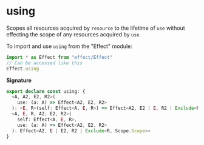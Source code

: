 # using

Scopes all resources acquired by `resource` to the lifetime of `use`
without effecting the scope of any resources acquired by `use`.

To import and use `using` from the "Effect" module:

```ts
import * as Effect from "effect/Effect"
// Can be accessed like this
Effect.using
```

**Signature**

```ts
export declare const using: {
  <A, A2, E2, R2>(
    use: (a: A) => Effect<A2, E2, R2>
  ): <E, R>(self: Effect<A, E, R>) => Effect<A2, E2 | E, R2 | Exclude<R, Scope.Scope>>
  <A, E, R, A2, E2, R2>(
    self: Effect<A, E, R>,
    use: (a: A) => Effect<A2, E2, R2>
  ): Effect<A2, E | E2, R2 | Exclude<R, Scope.Scope>>
}
```

